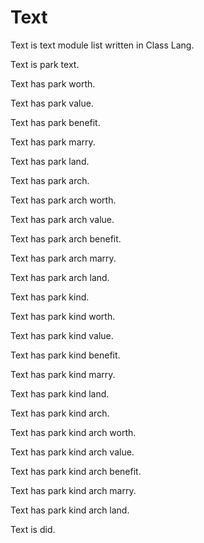# Text

Text is text module list written in Class Lang.

Text is park text.

Text has park worth.

Text has park value.

Text has park benefit.

Text has park marry.

Text has park land.

Text has park arch.

Text has park arch worth.

Text has park arch value.

Text has park arch benefit.

Text has park arch marry.

Text has park arch land.

Text has park kind.

Text has park kind worth.

Text has park kind value.

Text has park kind benefit.

Text has park kind marry.

Text has park kind land.

Text has park kind arch.

Text has park kind arch worth.

Text has park kind arch value.

Text has park kind arch benefit.

Text has park kind arch marry.

Text has park kind arch land.

Text is did.